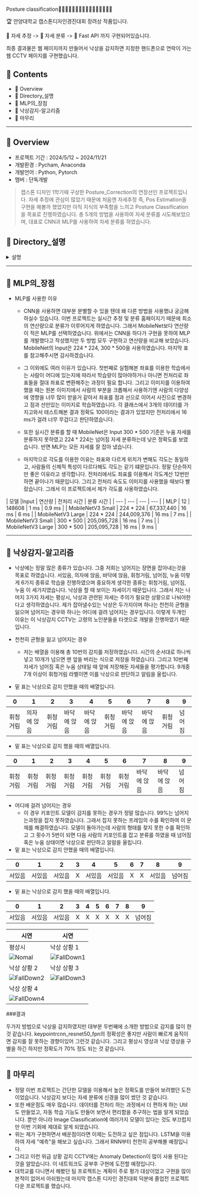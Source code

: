 Posture classification🙎‍♂🙅‍♂🙆‍♂💁‍♂🙋‍♂🙇‍♂🤦‍♂🤷‍♂

🏆 안양대학교 캡스톤디자인경진대회 장려상 작품입니다.

🧬 자세 추정 -> 🧬 자세 분류 -> 📡 Fast API 까지 구현되어있습니다.

최종 결과물은 웹 페이지까지 만들어서 낙상을 감지하면 지정한 핸드폰으로 연락이 가는 웹 CCTV 페이지를 구현했습니다.

## 📂 Contents
  - 👀 Overview
  - 📂 Directory_설명
  - 🧬 MLP의_장점
  - 🤾 낙상감지-알고리즘
  - 👋 마무리
    
------------
## 👀 Overview
 - 프로젝트 기간 : 2024/5/12 ~ 2024/11/21
 - 개발환경 : Pycham, Anaconda
 - 개발언어 : Python, Pytorch
 - 맴버 : 단독개발
> 캡스톤 디자인 1학기때 구상한 Posture_Correction의 연장선인 프로젝트입니다. 자세 추정에 관심이 많았기 때문에 처음엔 자세추정 즉, Pos Estimation을 구현을 해볼까 했었지만 아직 지식의 부족함을 느끼고 Posture Classification을 목표로 진행하였습니다. 총 5개의 방법을 사용하여 자세 분류를 시도해보았으며, 대표로 CNN과 MLP를 사용하여 자세 분류를 하였습니다.

## 📂 Directory_설명
<details>
<summary>설명</summary>
<div markdown="1">
  
+ 0.Util
  + CNN, MLP 모델을 학습하기전 데이터들을 전처리할 때 사용하는 프로그램들을 모아두었습니다.
    
+ 01.MLP_With_Coordinates
  + MLP를 사용하여 자세 분류를 한 첫번째 시도입니다.
  + 본 모델은 신체의 좌표들을 인풋으로 받아 학습을 합니다.
  + 인터넷에서 쉽게 찾아볼 수 있는 방법입니다.
    
+ 02.Use_CNN
  + 총 3가지 Image Classification 모델을 사용하여 학습 후 자세 분류를 시도하였습니다.
  + 모델은 MobileNetV3, ResNet50, GoogleNet 으로 선정하였습니다.
  + 논문을 찾아보면 많이 보이는 방법중 하나입니다. 허나 CNN을 사용하면 자세 추정 모델은 안쓰고 그 상황 전체 이미지를 사용하는것 같습니다.

+ 03.2Step_MLP
  + 어깨와 어깨의 길이와 골반과 골반의 길이를 이용하여 가까워지고 멀어지고를 판별하고 몸의 기울기가 0.3 이하 -0.3 이상이면 서있는 상태 아니면 기울어진 상태로 판단하였습니다. <- 이건 인공지능이 아니어서 바로 폐기하였습니다.
  + 이제부터 본격적으로 사용한 몸의 관절 각도를 사용하여 자세를 평가하였습니다.

+ 04.Four_MLP
  + 각도를 이용해 학습을 한 결과 처음에는 80%정도의 정확도가 나왔던걸로 기억합니다. 정확도를 높이기 위해 몇가지 가설을 세워보았습니다. 첫번째 가설로 MLP를 두번쓰면서 첫 MLP는 사람의 몸각도에 따른 클래스 분류 그리고 두번째 MLP는 자세 분류를 하면 정확도가 개선되지 않을까 였습니다. 그래서 첫 MLP에서는 3개의 Class를 분류하고 두번째 MLP는 그 Class에 맞는 동작들로만 분류를 하도록 하였습니다. 하지만 정확도는 개선되지 않아 다른 방법을 시도하게 되었습니다. 이는 05.MLP_With_Angle/5_3/ 에서 더욱 연구해보았습니다.

+ 05.MLP_With_Angle
  + 이 디렉토리에 제가 테스트해본 핵심이 있다고 생각합니다. 우선 대표적으로 RNN, LSTM, 중간 Input 추가, 자동 학습 기능 이렇게 4가지 입니다. 이중 RNN과 LSTM은 얕은 지식을 가지고 했기때문에 나중에 공부를 더 해보고 다시 시도해볼 예정입니다. 중간 Input추가는 말 그대로 신경망 중간에 Input을 추가하는 방법이었습니다. 저는 낙상 감지 CCTV라는 주제로 진행하였기떄문에 사람의 몸 기울기에 정답이 있을거라고 예상했습니다. 그래서 첫 인풋에 몸의 기울기 추가, 중간부분에 추가 등 여러부분에 추가를 해보면서 테스트를 해보았습니다. 결과는 그렇게 좋지않아 다시 처음과 같이 중간에 Input을 추가하지 않는 형태로 진행하였습니다. 자동학습은 06.Find_The_Best에서 다루겠습니다.

+ 06.Find_The_Best
  + 이름 그대로 최고의 모델을 찾는 과정이었습니다. 은닉층의 개수를 변경해가면서 전에 학습이 완료된 모델보다 더 좋은 성능을 낼 수 있는 모델이 있는지 궁금하였습니다. 그래서 2,3,4,5,6 개수의 은닉층을 갖는 모델들을 각각 학습을 하면서, 하나의 모델을 하나의 노드수로 진행하지않고 여러 노드수를 사용해 학습을 각각했습니다. 예를 들어서 은닉층이 두개인 모델의 경우 입력층 - 은닉층 - 은닉층 - 출력층 구조일 텐데 은닉층을 3,3 을 넣어보고 5,5 도 넣어보고 7,7 도 넣는다는 말입니다. 이걸 단일 학습으로 하자니 학교나 회사에 있을 때 학습이 끝날때 시간이 아깝덜라고요. 이때 한 모델당 반나절 정도 걸렸습니다. 그래서 엑셀에 원하는 레이어수와 optimizer, DropOut 을 작성해주면 제가 작성한 모델 구조를 전부 학습을 시켜주는 시스템을 구축하였습니다. 한번 학습을 걸고 이틀 뒤나 사흘뒤에 확인하니 정말 편했던것 같습니다. 이때 은닉층은 늘어날 수록 성능이 좋았으며, 특히 입력층 - 64 - 128 - 256 - 256 - 128 - 64 - 출력층, Adam, DorpOut = 0.2(층 사이마다 다 넣었습니다.) 이 95%의 성능을 보여주어서 발표때 이 모델을 사용하였습니다. 

+ 07.Final_Model
  + 마지막으로 작품에 사용할 모델을 어떤식으로 사용할지 틀을 잡았습니다. 낙상감지는 여러명일 경우 트레이싱 기능이 없기때문에 신뢰도가 없다고 생각하여 1인모드와 다인모드로 나눠서 만들어봤습니다. 1인모드는 낙상감지를 지원하는것에 반해 다인모드는 낙상모드가 가능하지만 1인모드와 다른점은 알고리즘 적용이 아닌 자세 분류 후 특정 자세에 낙상 판정을 하는게 다릅니다. 다른 기능으로는 시크릿 모드라고 frame값을 0으로 채워서 검은 화면 위에 키포인트만 보이게 해보았습니다.

+ 08.Apply_FastAPI 
  + 최종 모델 및 알고리즘들을 FastApi에 적용하였습니다.

</div>
</details>

------------

## 🧬 MLP의_장점

+ MLP를 사용한 이유
  + CNN을 사용하면 대부분 분별할 수 있을 텐데 왜 다른 방법을 사용했냐 궁금해 하실수 있습니다. 이번 프로젝트는 실시간 추정 및 분류 홈페이지기 때문에 최소의 연산량으로 분류가 이루어지게 하였습니다. 그래서 MobileNet보다 연산량이 적은 MLP를 선택하였습니다. 위에서는 CNN을 하다가 구현을 못하여 MLP를 개발했다고 작성했지만 두 방법 모두 구현하고 연산량을 비교해 보았습니다. MobileNet의 Input은 224 * 224, 300 * 500을 사용하였습니다. 마지막 표를 참고해주시면 감사하겠습니다.

  + 그 이외에도 여러 이유가 있습니다. 첫번째로 실험해본 좌표를 이용한 학습에서는 사람이 어디에 있는지에 따라서 학습량이 많아야하거나 아니면 전처리로 좌표들을 절대 좌표로 변환해주는 과정이 필요 합니다. 그리고 이미지를 이용하여 했을 때는 원본 이미지에서 사람의 부분을 크롭해서 사용하기엔 사람의 다양성에 영향을 너무 많이 받을거 같아서 좌표를 점과 선으로 이어서 사진으로 변경하고 점과 선만있는 이미지로 학습하였습니다. 각 클래스에서 3개의 데이터를 가지고와서 테스트해본 결과 정확도 100이라는 결과가 있었지만 전처리에서 16 ms가 걸려 너무 무겁다고 판단하였습니다.
 
  + 또한 실시간 분류를 할 때 MobileNet은 Input 300 * 500 기준은 누움 자세를 분류하지 못하였고 224 * 224는 넘어짐 자세 분류하는데 낮은 정확도를 보였습니다. 반면 MLP는 모든 자세를 잘 잡아 냈습니다.
    
  + 마지막으로 각도를 이용한 이유는 좌표와 다르게 위치가 변해도 각도는 동일하고, 사람들의 신체적 특성이 다르다해도 각도는 같기 떄문입니다. 정말 단순하지만 좋은 이유라고 생각합니다. 전처리에서도 좌표를 이용해서 각도계산 12번만하면 끝이나기 때문입니다. 그리고 전처리 속도도 이미지를 사용했을 때보다 빨랐습니다. 그래서 이 프로젝트에서 제가 각도를 사용하였습니다.

| 모델 |Input | 연산량 | 전처리 시간 | 분류 시간 |
| --- | --- | --- | --- |
| MLP | 12 | 148608 | 1 ms | 0.9 ms |
| MobileNetV3 Small | 224 * 224 | 67,337,440 | 16 ms | 6 ms |
| MobileNetV3 Large | 224 * 224 | 244,009,376 | 16 ms | 7 ms |
| MobileNetV3 Small | 300 * 500 | 205,095,728 | 16 ms | 7 ms |
| MobileNetV3 Large | 300 * 500 | 205,095,728 | 16 ms | 9 ms |

------------

## 🤾 낙상감지-알고리즘
+ 낙상에는 정말 많은 종류가 있습니다. 그중 저희는 넘어지는 장면을 잡아내는것을 목표로 하였습니다. 서있음, 의자에 앉음, 바닥에 앉음, 휘청거림, 넘어짐, 누움 이렇게 6가지 종류로 학습을 진행하였으며 중요하게 생각한 종류는 휘청거림, 넘어짐, 누움 이 세가지였습니다. 낙상을 할 때 보이는 자세이기 때문입니다. 그래서 저는 나머지 3가지 자세는 평상시, 낙상과 관련된 자세는 주의가 필요한 상황으로 나눠야한다고 생각하였습니다. 제가 잡아낼수있는 낙상은 두가지이며 하나는 천천히 균형을 잃으며 넘어지는 경우와 하나는 어디에 걸려 넘어지는 경우입니다. 이렇게 두개인 이유는 이 낙상감지 CCTV는 고령의 노인분들을 타겟으로 개발을 진행하였기 때문입니다.

+ 천천히 균형을 잃고 넘어지는 경우
  + 저는 배열을 이용해 총 10번의 감지를 저장하였습니다. 시간의 순서대로 하나씩 넣고 10개가 넘으면 맨 앞을 버리는 식으로 저장을 하였습니다. 그리고 10번째 자세가 넘어짐 혹은 누움 상태일 때 앞에 저장해둔 자세들을 평가합니다. 9개중 7개 이상이 휘청거림 라벨이면 이를 낙상으로 판단하고 알림을 울립니다.
+ 밑 표는 낙상으로 감지 안했을 때의 배열입니다.

| 0 | 1 | 2 | 3 | 4 | 5 | 6 | 7 | 8 | 9 |
| --- | --- | --- | --- | --- | --- | --- | --- | --- | --- |
| 휘청거림 | 의자에 앉음 | 휘청거림 | 바닥에 앉음 | 바닥에 앉음 | 휘청거림 | 바닥에 앉음 | 바닥에 앉음 | 휘청거림 | 넘어짐 |

+ 밑 표는 낙상으로 감지 했을 때의 배열입니다.

| 0 | 1 | 2 | 3 | 4 | 5 | 6 | 7 | 8 | 9 |
| --- | --- | --- | --- | --- | --- | --- | --- | --- | --- |
| 휘청거림 | 휘청거림 | 휘청거림 | 휘청거림 | 휘청거림 | 휘청거림 | 휘청거림 | 바닥에 앉음 | 바닥에 앉음 | 넘어짐 |

+ 어디에 걸려 넘어지는 경우
  + 이 경우 키포인트 모델이 감지를 못하는 경우가 정말 많습니다. 99%는 넘어지는과정을 잡지 못하였습니다. 그래서 잡지 못하는 프레임의 수를 확인하여 이 문제를 해결하였습니다. 모델이 돌아가는데 사람의 형태를 찾지 못한 수를 확인하고 그 횟수가 5번이 되면 다음 사람의 키포인트를 잡고 분류를 하였을 때 넘어짐 혹은 누움 상태이면 낙상으로 판단하고 알람을 울립니다.
+ 밑 표는 낙상으로 감지 안했을 때의 배열입니다.
    
| 0 | 1 | 2 | 3 | 4 | 5 | 6 | 7 | 8 | 9 |
| --- | --- | --- | --- | --- | --- | --- | --- | --- | --- |
| 서있음 | 서있음 | 서있음 | X | 서있음 | 서있음 | X | X | 서있음 | 넘어짐 |

+ 밑 표는 낙상으로 감지 했을 때의 배열입니다.
    
| 0 | 1 | 2 | 3 | 4 | 5 | 6 | 7 | 8 | 9 |
| --- | --- | --- | --- | --- | --- | --- | --- | --- | --- |
| 서있음 | 서있음 | 서있음 | X | X | X | X | X | X | 넘어짐 |

| 시연 | 시연 |
| --- | --- |
| 평상시 | 낙상 상황 1 |
| ![Nomal](https://github.com/user-attachments/assets/3fff9815-2ca4-4871-8f0a-b77a07264409) | ![FallDown1](https://github.com/user-attachments/assets/462ec677-2d69-4ca7-a7b8-388a9cff02fa) |
| 낙상 상황 2 | 낙상 상황 3 |
| ![FallDown2](https://github.com/user-attachments/assets/899a7788-1098-4b92-b86e-852a9c6c0161) | ![FallDown3](https://github.com/user-attachments/assets/3f16039c-d52b-4124-8c33-4e254dccf751) |
| 낙상 상황 4 |  |
| ![FallDown4](https://github.com/user-attachments/assets/400ad929-b9f6-4977-9b0d-aa3e680024e7) |  |

###결과

 두가지 방법으로 낙상을 감지하였지만 대부분 두번째에 소개한 방법으로 감지를 많이 한 것 같습니다. keypointrcnn_resnet50_fpn의 정확성은 좋지만 사람이 빠르게 움직이면 감지를 잘 못하는 경향이있어 그런것 같습니다. 그리고 평상시 영상과 낙상 영상을 구별을 하긴 하지만 정확도가 70% 정도 되는 것 같습니다.

------------
 
## 👋 마무리
+ 정말 이번 프로젝트는 간단한 모델을 이용해서 높은 정확도를 만들어 보려했던 도전이었습니다. 낙상감지 보다는 자세 분류에 신경을 많이 썼던 것 같습니다.
+ 또한 배운점도 매우 많습니다. 데이터를 전처리 하는 과정에서 더 편하게 하는 Util도 만들었고, 자동 학습 기능도 만들어 보면서 편리함을 추구하는 법을 알게 되었습니다. 뿐만 아니라 Image Classification에 여러가지 모델이 있다는 것도 부끄럽지만 이번 기회에 제대로 알게 되었습니다.
+ 위는 제가 구현하면서 배운점이라면 이제는 도전하고 싶은 점입니다. LSTM을 이용하여 자세 "예측"을 해보고 싶습니다. 그래서 RNN부터 천천히 공부해볼 예정입니다.
+ 그리고 이런 위급 상황 감지 CCTV에는 Anomaly Detection이 많이 사용 된다는 것을 알았습니다. 이 네트워크도 공부후 구현에 도전할 예정입니다.
+ 대학교를 다니면서 해봤던 팀 프로젝트는 계획이 주로 평가 대상이었고 구현을 많이 본적이 없어서 아쉬웠는데 마지막 캡스톤 디자인 경진대회 덕분에 졸업전 프로젝트 다운 프로젝트를 했습니다. 
